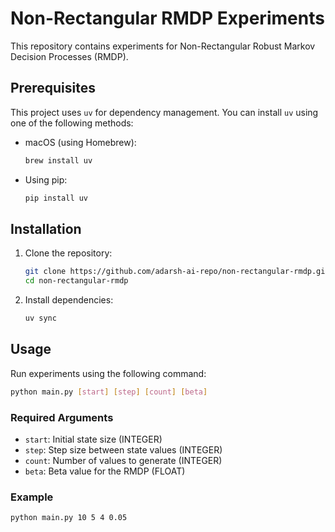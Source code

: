 # Non-Rectangular RMDP Experiments

This repository contains experiments for Non-Rectangular Robust Markov Decision Processes (RMDP).

## Prerequisites

This project uses `uv` for dependency management. You can install `uv` using one of the following methods:

- macOS (using Homebrew):
  ```bash
  brew install uv
  ```
- Using pip:
  ```bash
  pip install uv
  ```

## Installation

1. Clone the repository:

   ```bash
   git clone https://github.com/adarsh-ai-repo/non-rectangular-rmdp.git
   cd non-rectangular-rmdp
   ```

2. Install dependencies:
   ```bash
   uv sync
   ```

## Usage

Run experiments using the following command:

```bash
python main.py [start] [step] [count] [beta]
```

### Required Arguments

- `start`: Initial state size (INTEGER)
- `step`: Step size between state values (INTEGER)
- `count`: Number of values to generate (INTEGER)
- `beta`: Beta value for the RMDP (FLOAT)

### Example

```bash
python main.py 10 5 4 0.05
```
